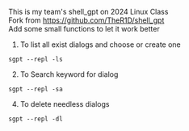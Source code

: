 This is my team's shell_gpt on 2024 Linux Class  
Fork from https://github.com/TheR1D/shell_gpt  
Add some small functions to let it work better  
1. To list all exist dialogs and choose or create one  
```Shell
sgpt --repl -ls
```
2. To Search keyword for dialog
```Shell
sgpt --repl -sa
```
4. To delete needless dialogs
```Shell
sgpt --repl -dl
```
